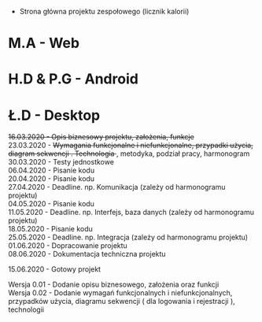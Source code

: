 - Strona główna projektu zespołowego (licznik kalorii) 

# M.A - Web
# H.D & P.G - Android
# Ł.D - Desktop

 <s>16.03.2020 - Opis biznesowy projektu, założenia, funkcje</s> <br>
 23.03.2020 - <s>Wymagania funkcjonalne i niefunkcjonalne, przypadki użycia, diagram sekwencji . Technologia </s> , metodyka, podział pracy, harmonogram <br>
 30.03.2020 - Testy jednostkowe <br>
 06.04.2020 - Pisanie kodu <br>
 20.04.2020 - Pisanie kodu <br>
 27.04.2020 - Deadline. np. Komunikacja (zależy od harmonogramu projektu) <br>
 04.05.2020 - Pisanie kodu <br>
 11.05.2020 - Deadline. np. Interfejs, baza danych (zależy od harmonogramu projektu) <br>
 18.05.2020 - Pisanie kodu <br>
 25.05.2020 - Deadline. np. Integracja (zależy od harmonogramu projektu) <br>
 01.06.2020 - Dopracowanie projektu <br>
 08.06.2020 - Dokumentacja techniczna projektu <br>
 
 15.06.2020 - Gotowy projekt <br>

Wersja 0.01 - Dodanie opisu biznesowego, założenia oraz funkcji
<br>
Wersja 0.02 - Dodanie wymagań funkcjonalnych i niefunkcjonalnych, przypadków użycia, diagramu sekwencji ( dla logowania i rejestracji ), technologii
